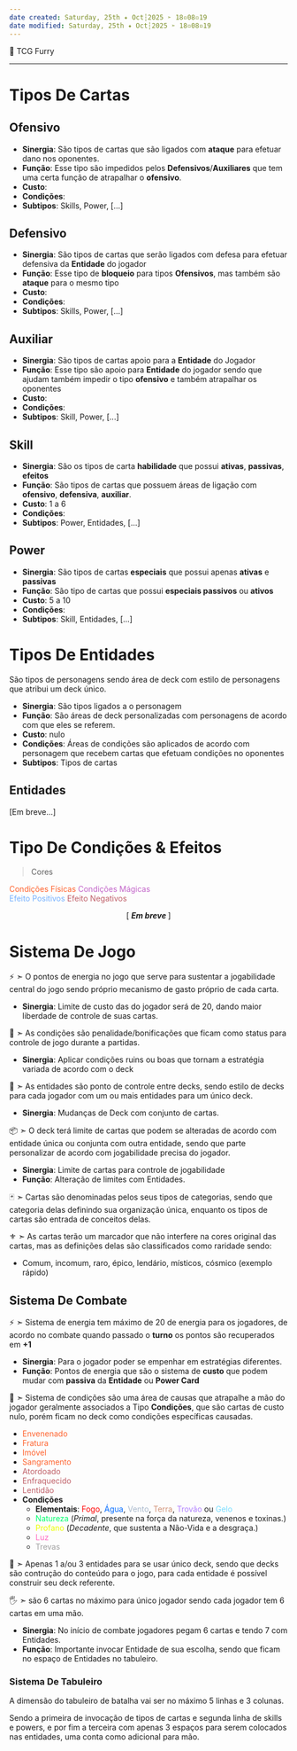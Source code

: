 ```yaml
---
date created: Saturday, 25th ✦ Oct┆2025 ➣ 18▫08▫19 
date modified: Saturday, 25th ✦ Oct┆2025 ➣ 18▫08▫19 
---
```

🎴 TCG Furry

---
# Tipos De Cartas

## Ofensivo

- **Sinergia**: São tipos de cartas que são ligados com **ataque** para efetuar dano nos oponentes.
- **Função**: Esse tipo são impedidos pelos **Defensivos**/**Auxiliares** que tem uma certa função de atrapalhar o **ofensivo**.
- **Custo**:
- **Condições**:
- **Subtipos**: Skills, Power, \[...\]

## Defensivo

- **Sinergia**: São tipos de cartas que serão ligados com defesa para efetuar defensiva da **Entidade** do jogador
- **Função**: Esse tipo de **bloqueio** para tipos **Ofensivos**, mas também são **ataque** para o mesmo tipo
- **Custo**:
- **Condições**:
- **Subtipos**: Skills, Power, \[...\]

## Auxiliar

- **Sinergia**: São tipos de cartas apoio para a **Entidade** do Jogador
- **Função**: Esse tipo são apoio para **Entidade** do jogador sendo que ajudam também impedir o tipo **ofensivo** e também atrapalhar os oponentes
- **Custo**:
- **Condições**:
- **Subtipos**: Skill, Power, \[...\]

## Skill

- **Sinergia**: São os tipos de carta **habilidade** que possui **ativas**, **passivas**, **efeitos**
- **Função**: São tipos de cartas que possuem áreas de ligação com **ofensivo**, **defensiva**, **auxiliar**.
- **Custo**: 1 a 6
- **Condições**:
- **Subtipos**: Power, Entidades, \[...\]

## Power

- **Sinergia**: São tipos de cartas **especiais** que possui apenas **ativas** e **passivas**
- **Função**: São tipo de cartas que possui **especiais passivos** ou **ativos**
- **Custo**: 5 a 10
- **Condições**:
- **Subtipos**: Skill, Entidades, \[...\]

# Tipos De Entidades

São tipos de personagens sendo área de deck com estilo de personagens que atribui um deck único.

- **Sinergia**: São tipos ligados a o personagem
- **Função**: São áreas de deck personalizadas com personagens de acordo com que eles se referem.
- **Custo**: nulo
- **Condições**: Áreas de condições são aplicados de acordo com personagem que recebem cartas que efetuam condições no oponentes
- **Subtipos**: Tipos de cartas

## Entidades
\[Em breve...\]

# Tipo De Condições & Efeitos
> Cores

<span style="color:rgb(255, 98, 45)">Condições Físicas</span>
<span style="color:rgb(194, 100, 201)">Condições Mágicas<br></span>
<span style="color:rgb(117, 177, 255)">Efeito Positivos</span>
<span style="color:rgb(191, 95, 105)">Efeito Negativos</span>

<center>[
<b>
<i>
Em breve
</i>
</b>
]</center>

# Sistema De Jogo

⚡ ➣ O pontos de energia no jogo que serve para sustentar a jogabilidade central do jogo sendo próprio mecanismo de gasto próprio de cada carta.

- **Sinergia**: Limite de custo das do jogador será de 20, dando maior liberdade de controle de suas cartas.

🧪 ➣ As condições são penalidade/bonificações que ficam como status para controle de jogo durante a partidas.

- **Sinergia**: Aplicar condições ruins ou boas que tornam a estratégia variada de acordo com o deck

🧬 ➣ As entidades são ponto de controle entre decks, sendo estilo de decks para cada jogador com um ou mais entidades para um único deck.

- **Sinergia**: Mudanças de Deck com conjunto de cartas.

📦 ➣ O deck terá limite de cartas que podem se alteradas de acordo com entidade única ou conjunta com outra entidade, sendo que parte personalizar de acordo com jogabilidade precisa do jogador.

- **Sinergia**: Limite de cartas para controle de jogabilidade
- **Função**: Alteração de limites com Entidades.

🃏 ➣ Cartas são denominadas pelos seus tipos de categorias, sendo que categoria delas definindo sua organização única, enquanto os tipos de cartas são entrada de conceitos delas.

⚜️ ➣ As cartas terão um marcador que não interfere na cores original das cartas, mas as definições delas são classificados como raridade sendo:

- Comum, incomum, raro, épico, lendário, místicos, cósmico (exemplo rápido)

## Sistema De Combate

⚡ ➣ Sistema de energia tem máximo de 20 de energia para os jogadores, de acordo no combate quando passado o **turno** os pontos são recuperados em **+1**

- **Sinergia**: Para o jogador poder se empenhar em estratégias diferentes.
- **Função**: Pontos de energia que são o sistema de **custo** que podem mudar com **passiva** da **Entidade** ou **Power Card**

🧪 ➣ Sistema de condições são uma área de causas que atrapalhe a mão do jogador geralmente associados a Tipo **Condições**, que são cartas de custo nulo, porém ficam no deck como condições específicas causadas.

- <span style="color:rgb(255, 98, 45)">Envenenado</span>
- <span style="color:rgb(255, 98, 45)">Fratura</span>
- <span style="color:rgb(255, 98, 45)">Imóvel</span>
- <span style="color:rgb(255, 98, 45)">Sangramento</span>
- <span style="color:rgb(191, 95, 103)">Atordoado</span>
- <span style="color:rgb(191, 95, 103)">Enfraquecido</span>
- <span style="color:rgb(191, 95, 103)">Lentidão</span>
- **Condições**
	- **Elementais**: <span style="color:rgb(255, 0, 0)">Fogo</span>, <span style="color:rgb(0, 106, 255)">Água</span>, <span style="color:rgb(169, 185, 204)">Vento</span>, <span style="color:rgb(209, 146, 119)">Terra</span>, <span style="color:rgb(176, 127, 255)">Trovão</span> ou <span style="color:rgb(119, 221, 255)">Gelo</span>
	- <span style="color:rgb(0, 255, 110)">Natureza</span> (_Primal_, presente na força da natureza, venenos e toxinas.)
	- <span style="color:rgb(233, 255, 0)">Profano</span> (_Decadente_, que sustenta a Não-Vida e a desgraça.)
	- <span style="color:rgb(255, 107, 193)">Luz</span>
	- <span style="color:rgb(160, 160, 160)">Trevas</span>

🧬 ➣ Apenas 1 a/ou 3 entidades para se usar único deck, sendo que decks são contrução do conteúdo para o jogo, para cada entidade é possível construir seu deck referente.

🖐️ ➣ são 6 cartas no máximo para único jogador sendo cada jogador tem 6 cartas em uma mão.

- **Sinergia**: No início de combate jogadores pegam 6 cartas e tendo 7 com Entidades.
- **Função**: Importante invocar Entidade de sua escolha, sendo que ficam no espaço de Entidades no tabuleiro.

### Sistema De Tabuleiro

A dimensão do tabuleiro de batalha vai ser no máximo 5 linhas e 3 colunas.

Sendo a primeira de invocação de tipos de cartas e segunda linha de skills e powers, e por fim a terceira com apenas 3 espaços para serem colocados nas entidades, uma conta como adicional para mão.